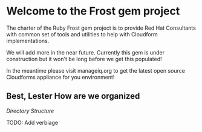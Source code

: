 Welcome to the Frost gem project
===========================

The charter of the Ruby Frost gem project is to provide Red Hat Consultants 
with common set of tools and utilities to help with Cloudform implementations.

We will add more in the near future.  Currently this gem is under construction
but it won't be long before we get this populated!

In the meantime please visit manageiq.org to get the latest open source
Cloudforms appliance for you environment!

Best,
Lester 
How are we organized
--------------

*Directory Structure*

TODO: Add verbiage

